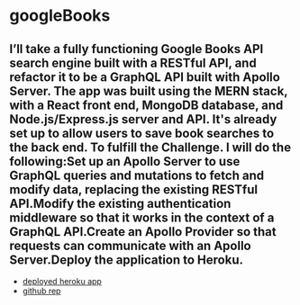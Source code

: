 # googleBooks
## I’ll take a fully functioning Google Books API search engine built with a RESTful API, and refactor it to be a GraphQL API built with Apollo Server. The app was built using the MERN stack, with a React front end, MongoDB database, and Node.js/Express.js server and API. It's already set up to allow users to save book searches to the back end. To fulfill the Challenge. I will do the following:Set up an Apollo Server to use GraphQL queries and mutations to fetch and modify data, replacing the existing RESTful API.Modify the existing authentication middleware so that it works in the context of a GraphQL API.Create an Apollo Provider so that requests can communicate with an Apollo Server.Deploy the application to Heroku.

- [deployed heroku app](https://googlebooks-129895-6515ec61cb55.herokuapp.com/)
- [github rep](https://github.com/yamyam500/googleBooks)

